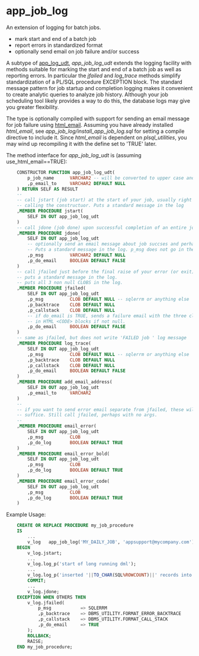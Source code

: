 # app_job_log

An extension of logging for batch jobs.

- mark start and end of a batch job
- report errors in standardized format
- optionally send email on job failure and/or success

A subtype of [app_log_udt](#app_log), *app_job_log_udt* extends the logging facility
with methods suitable for marking the start and end of a batch job as well as
reporting errors. In particular the *jfailed* and *log_trace* methods simplify standardization
of a PL/SQL procedure EXCEPTION block. The standard message pattern for job startup and completion
logging makes it convenient to create analytic queries to analyze job history. Although your
job scheduling tool likely provides a way to do this, the database logs may give you greater
flexibility.

The type is optionally compiled with support for sending an email message for job failure
using [html_email](https://github.com/lee-lindley/html_email). Assuming you have already
installed *html_email*, see *app_job_log/install_app_job_log.sql*
for setting a compile directive to include it. Since *html_email* is dependent on *plsql_utilities*,
you may wind up recompiling it with the define set to 'TRUE' later.

The method interface for *app_job_log_udt* is (assuming use_html_email==TRUE):

```sql
    CONSTRUCTOR FUNCTION app_job_log_udt(
        p_job_name      VARCHAR2 -- will be converted to upper case and stored in app_name attribute
        ,p_email_to     VARCHAR2 DEFAULT NULL
    ) RETURN SELF AS RESULT
    --
    -- call jstart (job start) at the start of your job, usually right after
    -- calling the constructuor. Puts a standard message in the log
    ,MEMBER PROCEDURE jstart(
        SELF IN OUT app_job_log_udt
    )
    -- call jdone (job done) upon successful completion of an entire job
    ,MEMBER PROCEDURE jdone(
        SELF IN OUT app_job_log_udt
        -- optionally send an email message about job succses and perhaps additional instructions
        -- Puts a standard message in the log. p_msg does not go in the log - just in the email
        ,p_msg          VARCHAR2 DEFAULT NULL
        ,p_do_email     BOOLEAN DEFAULT FALSE
    )
    -- call jfailed just before the final raise of your error (or exit).
    -- puts a standard message in the log.
    -- puts all 3 non null CLOBS in the log.
    ,MEMBER PROCEDURE jfailed(
        SELF IN OUT app_job_log_udt
        ,p_msg          CLOB DEFAULT NULL -- sqlerrm or anything else
        ,p_backtrace    CLOB DEFAULT NULL
        ,p_callstack    CLOB DEFAULT NULL
        -- if do_email is TRUE, sends a failure email with the three clobs
        -- in HTML <CODE> blocks if not null.
        ,p_do_email     BOOLEAN DEFAULT FALSE
    )
    -- same as jfailed, but does not write 'FAILED job ' log message
    ,MEMBER PROCEDURE log_trace(
        SELF IN OUT app_job_log_udt
        ,p_msg          CLOB DEFAULT NULL -- sqlerrm or anything else
        ,p_backtrace    CLOB DEFAULT NULL
        ,p_callstack    CLOB DEFAULT NULL
        ,p_do_email     BOOLEAN DEFAULT FALSE
    )
    ,MEMBER PROCEDURE add_email_address(
        SELF IN OUT app_job_log_udt
        ,p_email_to     VARCHAR2
    )
    --
    -- if you want to send error email separate from jfailed, these will usually
    -- suffice. Still call jfailed, perhaps with no args.
    --
    ,MEMBER PROCEDURE email_error(
        SELF IN OUT app_job_log_udt
        ,p_msg          CLOB
        ,p_do_log       BOOLEAN DEFAULT TRUE
    )
    ,MEMBER PROCEDURE email_error_bold(
        SELF IN OUT app_job_log_udt
        ,p_msg          CLOB
        ,p_do_log       BOOLEAN DEFAULT TRUE
    )
    ,MEMBER PROCEDURE email_error_code(
        SELF IN OUT app_job_log_udt
        ,p_msg          CLOB
        ,p_do_log       BOOLEAN DEFAULT TRUE
    )
```

Example Usage:

```sql
    CREATE OR REPLACE PROCEDURE my_job_procedure 
    IS
        ...
        v_log   app_job_log('MY_DAILY_JOB', 'appsupport@mycompany.com');
    BEGIN
        v_log.jstart;
        ...
        v_log.log_p('start of long running dml'); 
        ...
        v_log.log_p('inserted '||TO_CHAR(SQL%ROWCOUNT)||' records into table whatever_table');
        COMMIT;
        ...
        v_log.jdone;
    EXCEPTION WHEN OTHERS THEN
        v_log.jfailed(
            p_msg           => SQLERRM
            ,p_backtrace    => DBMS_UTILITY.FORMAT_ERROR_BACKTRACE
            ,p_callstack    => DBMS_UTILITY.FORMAT_CALL_STACK
            ,p_do_email     => TRUE
        );
        ROLLBACK;
        RAISE;
    END my_job_procedure;
```

